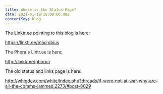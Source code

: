 ```yaml
---
title: Where is the Status Page?
date: 2021-01-18T18:09:00.00Z
contentKey: blog
---
```

The Linktr.ee pointing to this blog is here:

https://linktr.ee/macrobius

The Phora's Lintr.ee is here:

http://linktr.ee/phoron

The old status and links page is here:

http://whigdev.com/white/index.php?threads/if-were-not-at-war-why-are-all-the-comms-jammed.2273/#post-8029

